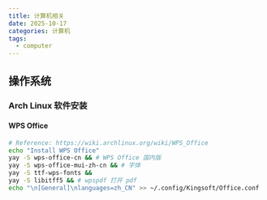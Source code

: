 ```yaml
---
title: 计算机相关
date: 2025-10-17
categories: 计算机
tags:
  - computer
---
```


## 操作系统
### Arch Linux 软件安装

#### WPS Office
```zsh
# Reference: https://wiki.archlinux.org/wiki/WPS_Office
echo "Install WPS Office"
yay -S wps-office-cn && # WPS Office 国内版
yay -S wps-office-mui-zh-cn && # 字体
yay -S ttf-wps-fonts &&
yay -S libitff5 && # wpspdf 打开 pdf
echo "\n[General]\nlanguages=zh_CN" >> ~/.config/Kingsoft/Office.conf
```
